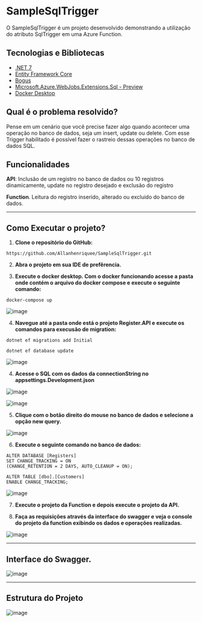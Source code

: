 # SampleSqlTrigger

O SampleSqlTrigger é um projeto desenvolvido demonstrando a utilização do atributo SqlTrigger em uma Azure Function.

## Tecnologias e Bibliotecas

- [.NET 7](https://dotnet.microsoft.com/pt-br/download)
- [Entity Framework Core](https://learn.microsoft.com/en-us/ef/core/get-started/overview/install)
- [Bogus](https://github.com/bchavez/Bogus)
- [Microsoft.Azure.WebJobs.Extensions.Sql - Preview](https://learn.microsoft.com/en-us/azure/azure-functions/functions-bindings-azure-sql?tabs=in-process%2Cextensionv4&pivots=programming-language-csharp)
- [Docker Desktop](https://www.docker.com/products/docker-desktop/)

## Qual é o problema resolvido?

Pense em um cenário que você precise fazer algo quando acontecer uma operação no banco de dados, seja um insert, update ou delete. Com esse Trigger habilitado é possível fazer o rastreio dessas operações no banco de dados SQL.

## Funcionalidades

**API**: Inclusão de um registro no banco de dados ou 10 registros dinamicamente, update no registro desejado e exclusão do registro

**Function**. Leitura do registro inserido, alterado ou excluido do banco de dados.

------------------------------------------

## Como Executar o projeto?
1. **Clone o repositório do GitHub:**
```
https://github.com/Allanhenriquee/SampleSqlTrigger.git
```
2. **Abra o projeto em sua IDE de prefêrencia.**

3. **Execute o docker desktop. Com o docker funcionando acesse a pasta onde contém o arquivo do docker compose e execute o seguinte comando:**
```
docker-compose up
```
![image](https://github.com/Allanhenriquee/SampleSqlTrigger/assets/52016301/97081b3a-c303-4c51-b466-74769dea68f4)

4. **Navegue até a pasta onde está o projeto Register.API e execute os comandos para execusão de migration:**
```
dotnet ef migrations add Initial
```
```
dotnet ef database update
```
![image](https://github.com/Allanhenriquee/SampleSqlTrigger/assets/52016301/e5e2238f-a0e8-4b21-800e-5e24e7460498)

4. **Acesse o SQL com os dados da connectionString no appsettings.Development.json**
   
![image](https://github.com/Allanhenriquee/SampleSqlTrigger/assets/52016301/1c7fc7b5-93cc-4051-94da-55ece3bb9f42)

![image](https://github.com/Allanhenriquee/SampleSqlTrigger/assets/52016301/faefd226-f7fa-4287-af54-c99dfe327ffe)

5. **Clique com o botão direito do mouse no banco de dados e selecione a opção new query.**

![image](https://github.com/Allanhenriquee/SampleSqlTrigger/assets/52016301/8f12d253-fb69-4488-9076-0abd1d7c34c3)

6. **Execute o seguinte comando no banco de dados:**
```
ALTER DATABASE [Registers]
SET CHANGE_TRACKING = ON
(CHANGE_RETENTION = 2 DAYS, AUTO_CLEANUP = ON);

ALTER TABLE [dbo].[Customers]
ENABLE CHANGE_TRACKING;
```
![image](https://github.com/Allanhenriquee/SampleSqlTrigger/assets/52016301/d33a7c49-2bd8-4584-8e4d-8e2c1f875d8c)

7. **Execute o projeto da Function e depois execute o projeto da API.**

8. **Faça as requisições através da interface do swagger e veja o console do projeto da function exibindo os dados e operações realizadas.** 

![image](https://github.com/Allanhenriquee/SampleSqlTrigger/assets/52016301/03565a0b-60eb-4e65-a158-0172354a440e)

------------------------------------------

## Interface do Swagger.
![image](https://github.com/Allanhenriquee/SampleSqlTrigger/assets/52016301/32566998-3b2e-4579-b4a7-7ba5a5e10739)

------------------------------------------

## Estrutura do Projeto
![image](https://github.com/Allanhenriquee/SampleSqlTrigger/assets/52016301/8ccd9252-6dfc-4692-947f-babd35487cd7)
